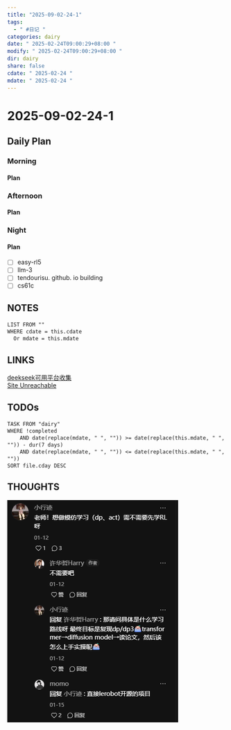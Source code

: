 ```yaml
---
title: "2025-09-02-24-1"
tags:
  - " #日记 "
categories: dairy
date: " 2025-02-24T09:00:29+08:00 "
modify: " 2025-02-24T09:00:29+08:00 "
dir: dairy
share: false
cdate: " 2025-02-24 "
mdate: " 2025-02-24 "
---
```


# 2025-09-02-24-1

## Daily Plan

### Morning

#### Plan

### Afternoon

#### Plan

### Night

#### Plan

- [ ] easy-rl5
- [ ] llm-3
- [ ] tendourisu. github. io building
- [ ] cs61c

## NOTES

```dataview
LIST FROM "" 
WHERE cdate = this.cdate
  Or mdate = this.mdate
```

## LINKS

[deekseek可用平台收集](https://qi5yed2a7tg.feishu.cn/sheets/MHF4sJBXzh0pBNtTixCcTLNlnRv)  
[Site Unreachable](https://zhuanlan.zhihu.com/p/8050878695)

## TODOs

```dataview
TASK FROM "dairy" 
WHERE !completed 
	AND date(replace(mdate, " ", "")) >= date(replace(this.mdate, " ", "")) - dur(7 days) 
	AND date(replace(mdate, " ", "")) <= date(replace(this.mdate, " ", ""))
SORT file.cday DESC
```

## THOUGHTS

![image.png](https://raw.githubusercontent.com/Tendourisu/images/master/202502240915727.png)
